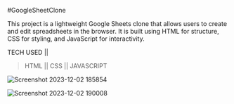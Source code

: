 #GoogleSheetClone

This project is a lightweight Google Sheets clone that allows users to create and edit spreadsheets in the browser. It is built using HTML for structure, CSS for styling, and JavaScript for interactivity.

TECH USED ||

> HTML ||
> CSS ||
> JAVASCRIPT


![Screenshot 2023-12-02 185854](https://github.com/Sahil8564/GoogleSheetClone/assets/136605579/efb985f1-f215-4607-be8d-f5d5634ebf9c)


![Screenshot 2023-12-02 190008](https://github.com/Sahil8564/GoogleSheetClone/assets/136605579/e8676f40-d90a-4ae3-8240-a9a859b4be51)
